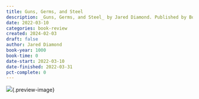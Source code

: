 ```yaml
---
title: Guns, Germs, and Steel
description: _Guns, Germs, and Steel_ by Jared Diamond. Published by Books on Tape, with ISBN 9780307932433.0. Read on 2022-03-10
date: 2022-03-10
categories: book-review
created: 2024-02-03
draft: false
author: Jared Diamond
book-year: 1000
book-time: 0
date-start: 2022-03-10
date-finished: 2022-03-31
pct-complete: 0
---
```


![](https://img1.od-cdn.com/ImageType-100/1191-1/{3252EB07-3FFB-4C6F-98DC-2A14FB12322E}Img100.jpg){.preview-image}